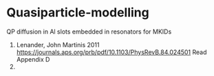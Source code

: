 # Quasiparticle-modelling
QP diffusion in Al slots embedded in resonators for MKIDs
1. Lenander, John Martinis 2011
https://journals.aps.org/prb/pdf/10.1103/PhysRevB.84.024501
Read Appendix D
2. 
